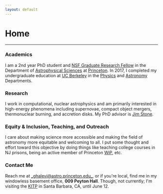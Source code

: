 ```yaml
---
layout: default
---
```

# Home
---

### Academics
I am a 2nd year PhD student and [NSF Graduate Research Fellow](https://www.nsfgrfp.org/) in the Department of [Astrophysical Sciences](https://web.astro.princeton.edu) at [Princeton](http://princeton.edu). In 2017, I completed my undergraduate education at [UC Berkeley](http://berkeley.edu) in the [Physics](http://physics.berkeley.edu) and [Astronomy](https://astro.berkeley.edu) Departments.

### Research
I work in computational, nuclear astrophysics and am primarily interested in high-energy phenomena including supernovae, compact object mergers, thermonuclear burning, and accretion disks. My PhD advisor is [Jim Stone](https://www.astro.princeton.edu/~jstone/). 

### Equity & Inclusion, Teaching, and Outreach
I care about making science more accessible and making the field of astronomy more equitable and welcoming to all. I put some thought and effort toward this objective by doing things like teaching college courses in NJ prisons, being an active member of Princeton [WiP](https://wip.princeton.edu/), etc.

### Contact Me
Reach me at [_ghalevi@astro.princeton.edu_](mailto:ghalevi@astro.princeton.edu), or if you're local, find me in my windowless basement office, **009 Peyton Hall**. Though, not currently; I'm visiting the [KITP](https://www.kitp.ucsb.edu/) in Santa Barbara, CA, until June 12.
